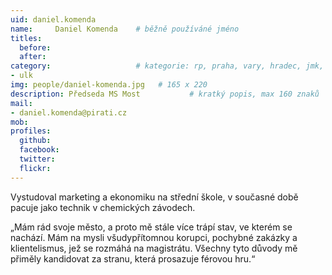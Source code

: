 ```yaml
---
uid: daniel.komenda
name:     Daniel Komenda  	# běžně používáné jméno
titles:
  before:
  after:
category:                 	# kategorie: rp, praha, vary, hradec, jmk, senat
- ulk
img: people/daniel-komenda.jpg   # 165 x 220
description: Předseda MS Most         	# kratký popis, max 160 znaků
mail:
- daniel.komenda@pirati.cz
mob:	
profiles:
  github:
  facebook: 
  twitter: 
  flickr: 
---
```


Vystudoval marketing a ekonomiku na střední škole, v současné době pacuje jako technik v chemických závodech.

„Mám rád svoje město, a proto mě stále více trápí stav, ve kterém se nachází. Mám na mysli všudypřítomnou korupci, pochybné zakázky a klientelismus, jež se rozmáhá na magistrátu. Všechny tyto důvody mě přiměly kandidovat za stranu, která prosazuje férovou hru.“
